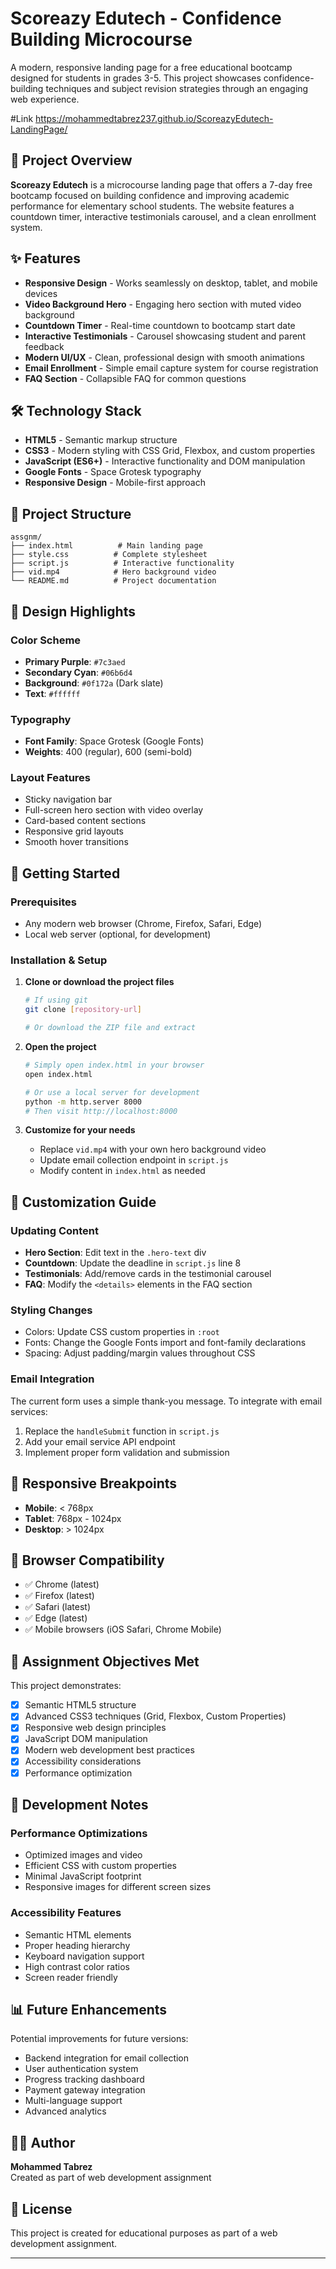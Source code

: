 # Scoreazy Edutech - Confidence Building Microcourse

A modern, responsive landing page for a free educational bootcamp designed for students in grades 3-5. This project showcases confidence-building techniques and subject revision strategies through an engaging web experience.

#Link
https://mohammedtabrez237.github.io/ScoreazyEdutech-LandingPage/

## 🎯 Project Overview

**Scoreazy Edutech** is a microcourse landing page that offers a 7-day free bootcamp focused on building confidence and improving academic performance for elementary school students. The website features a countdown timer, interactive testimonials carousel, and a clean enrollment system.

## ✨ Features

- **Responsive Design** - Works seamlessly on desktop, tablet, and mobile devices
- **Video Background Hero** - Engaging hero section with muted video background
- **Countdown Timer** - Real-time countdown to bootcamp start date
- **Interactive Testimonials** - Carousel showcasing student and parent feedback
- **Modern UI/UX** - Clean, professional design with smooth animations
- **Email Enrollment** - Simple email capture system for course registration
- **FAQ Section** - Collapsible FAQ for common questions

## 🛠️ Technology Stack

- **HTML5** - Semantic markup structure
- **CSS3** - Modern styling with CSS Grid, Flexbox, and custom properties
- **JavaScript (ES6+)** - Interactive functionality and DOM manipulation
- **Google Fonts** - Space Grotesk typography
- **Responsive Design** - Mobile-first approach

## 📁 Project Structure

```
assgnm/
├── index.html          # Main landing page
├── style.css          # Complete stylesheet
├── script.js          # Interactive functionality
├── vid.mp4            # Hero background video
└── README.md          # Project documentation
```

## 🎨 Design Highlights

### Color Scheme
- **Primary Purple**: `#7c3aed`
- **Secondary Cyan**: `#06b6d4`
- **Background**: `#0f172a` (Dark slate)
- **Text**: `#ffffff`

### Typography
- **Font Family**: Space Grotesk (Google Fonts)
- **Weights**: 400 (regular), 600 (semi-bold)

### Layout Features
- Sticky navigation bar
- Full-screen hero section with video overlay
- Card-based content sections
- Responsive grid layouts
- Smooth hover transitions

## 🚀 Getting Started

### Prerequisites
- Any modern web browser (Chrome, Firefox, Safari, Edge)
- Local web server (optional, for development)

### Installation & Setup

1. **Clone or download the project files**
   ```bash
   # If using git
   git clone [repository-url]
   
   # Or download the ZIP file and extract
   ```

2. **Open the project**
   ```bash
   # Simply open index.html in your browser
   open index.html
   
   # Or use a local server for development
   python -m http.server 8000
   # Then visit http://localhost:8000
   ```

3. **Customize for your needs**
   - Replace `vid.mp4` with your own hero background video
   - Update email collection endpoint in `script.js`
   - Modify content in `index.html` as needed

## 📝 Customization Guide

### Updating Content
- **Hero Section**: Edit text in the `.hero-text` div
- **Countdown**: Update the deadline in `script.js` line 8
- **Testimonials**: Add/remove cards in the testimonial carousel
- **FAQ**: Modify the `<details>` elements in the FAQ section

### Styling Changes
- Colors: Update CSS custom properties in `:root`
- Fonts: Change the Google Fonts import and font-family declarations
- Spacing: Adjust padding/margin values throughout CSS

### Email Integration
The current form uses a simple thank-you message. To integrate with email services:
1. Replace the `handleSubmit` function in `script.js`
2. Add your email service API endpoint
3. Implement proper form validation and submission

## 📱 Responsive Breakpoints

- **Mobile**: < 768px
- **Tablet**: 768px - 1024px
- **Desktop**: > 1024px

## 🧪 Browser Compatibility

- ✅ Chrome (latest)
- ✅ Firefox (latest)
- ✅ Safari (latest)
- ✅ Edge (latest)
- ✅ Mobile browsers (iOS Safari, Chrome Mobile)

## 🎯 Assignment Objectives Met

This project demonstrates:
- [x] Semantic HTML5 structure
- [x] Advanced CSS3 techniques (Grid, Flexbox, Custom Properties)
- [x] Responsive web design principles
- [x] JavaScript DOM manipulation
- [x] Modern web development best practices
- [x] Accessibility considerations
- [x] Performance optimization

## 🔧 Development Notes

### Performance Optimizations
- Optimized images and video
- Efficient CSS with custom properties
- Minimal JavaScript footprint
- Responsive images for different screen sizes

### Accessibility Features
- Semantic HTML elements
- Proper heading hierarchy
- Keyboard navigation support
- High contrast color ratios
- Screen reader friendly

## 📊 Future Enhancements

Potential improvements for future versions:
- Backend integration for email collection
- User authentication system
- Progress tracking dashboard
- Payment gateway integration
- Multi-language support
- Advanced analytics

## 👨‍💻 Author

**Mohammed Tabrez**  
Created as part of web development assignment

## 📄 License

This project is created for educational purposes as part of a web development assignment.

---


